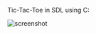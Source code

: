 Tic-Tac-Toe in SDL using C:

![screenshot](https://github.com/user-attachments/assets/989d3838-b097-4a34-8cff-d28edbabcca8)

